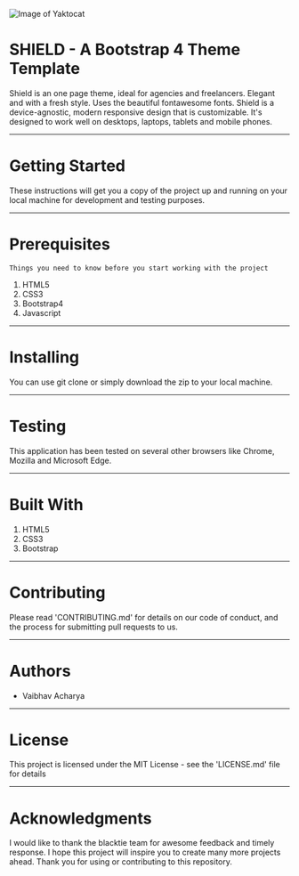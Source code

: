 ![Image of Yaktocat](https://octodex.github.com/images/welcometocat.png)
# SHIELD - A Bootstrap 4 Theme Template
Shield is an one page theme, ideal for agencies and freelancers. Elegant and with a fresh style. Uses the beautiful fontawesome fonts. Shield is a device-agnostic, modern responsive design that is customizable. It's designed to work well on desktops, laptops, tablets and mobile phones.
*** 
# Getting Started
These instructions will get you a copy of the project up and running on your local machine for development and testing purposes.
***
# Prerequisites
```
Things you need to know before you start working with the project
```
1. HTML5
2. CSS3
3. Bootstrap4
4. Javascript
***
# Installing
You can use git clone or simply download the zip to your local machine.
***
# Testing
This application has been tested on several other browsers like Chrome, Mozilla and Microsoft Edge.
***
# Built With
1. HTML5
2. CSS3
3. Bootstrap
***
# Contributing
Please read 'CONTRIBUTING.md' for details on our code of conduct, and the process for submitting pull requests to us.
***
# Authors
* Vaibhav Acharya
***
# License
This project is licensed under the MIT License - see the 'LICENSE.md' file for details
***
# Acknowledgments
I would like to thank the blacktie team for awesome feedback and timely response.
I hope this project will inspire you to create many more projects ahead.
Thank you for using or contributing to this repository.
